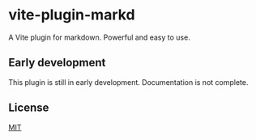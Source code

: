 # vite-plugin-markd

A Vite plugin for markdown. Powerful and easy to use.

## Early development

This plugin is still in early development. Documentation is not complete.

## License

[MIT](LICENSE)
